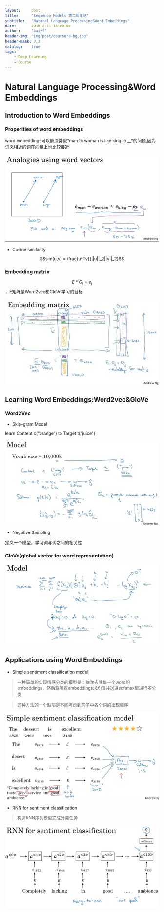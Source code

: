 ```yaml
---
layout:     post
title:      "Sequence Models 第二周笔记"
subtitle:   "Natural Language Processing&Word Embeddings"
date:       2018-2-11 18:00:00
author:     "baiyf"
header-img: "img/post/coursera-bg.jpg"
header-mask: 0.3
catalog:    true
tags:
    - Deep Learning
    - Course
---
```


# Natural Language Processing&Word Embeddings

## Introduction to Word Embeddings

### Properities of word embeddings

word embeddings可以解决类似*man to woman is like king to __*的问题,因为词义相近的词在向量上也比较接近

![word_vector](/img/post/word_vector.png)

- Cosine similarity

$$sim(u,v) = \frac{u^Tv}{||u||_2||v||_2}$$

### Embedding matrix

$$E*O_j=e_j$$ ，E矩阵是Word2vec和GloVe学习的目标

![embedding_matrix](/img/post/embedding_matrix.jpg)

## Learning Word Embeddings:Word2vec&GloVe

### Word2Vec

* Skip-gram Model

learn Content c(“orange”) to Target t("juice")

![skip_gram](/img/post/skip_gram.jpg)

* Negative Sampling

定义一个模型，学习词与词之间的相关性

### GloVe(global vector for word representation)

![GloVe](/img/post/GloVe.jpg)

## Applications using Word Embeddings

* Simple sentiment classification model

> 一种简单的实现情感分类的模型是：依次去除每一个word的embeddings，然后将所有embeddings求均值并送进softmax层进行多分类

> 这种方法的一个缺陷是不能考虑到句子中各个词的出现顺序

![simple](/img/post/simple.jpg)

* RNN for sentiment classification

> 构造RNN序列模型完成分类任务

![RNN SENTI](/img/post/RNN_SENTI.png)



